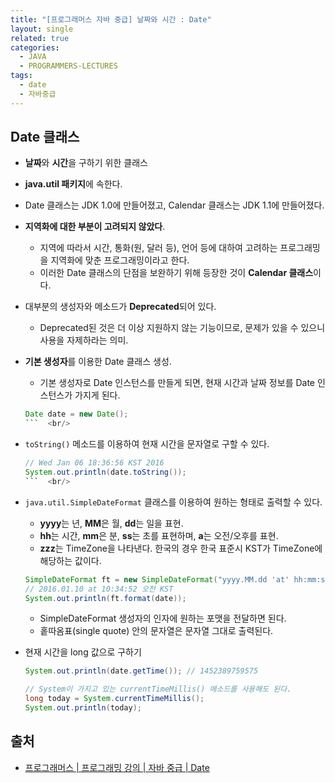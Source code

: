 ```yaml
---
title: "[프로그래머스 자바 중급] 날짜와 시간 : Date"
layout: single
related: true
categories:
  - JAVA
  - PROGRAMMERS-LECTURES
tags:
  - date
  - 자바중급
---
```


## Date 클래스
- **날짜**와 **시간**을 구하기 위한 클래스
- **java.util 패키지**에 속한다.
- Date 클래스는 JDK 1.0에 만들어졌고, Calendar 클래스는 JDK 1.1에 만들어졌다.
- **지역화에 대한 부분이 고려되지 않았다**.
  - 지역에 따라서 시간, 통화(원, 달러 등), 언어 등에 대하여 고려하는 프로그래밍을 지역화에 맞춘 프로그래밍이라고 한다.
  - 이러한 Date 클래스의 단점을 보완하기 위해 등장한 것이 **Calendar 클래스**이다.
- 대부분의 생성자와 메소드가 **Deprecated**되어 있다.
  - Deprecated된 것은 더 이상 지원하지 않는 기능이므로, 문제가 있을 수 있으니 사용을 자제하라는 의미.  <br/>

- **기본 생성자**를 이용한 Date 클래스 생성.
  - 기본 생성자로 Date 인스턴스를 만들게 되면, 현재 시간과 날짜 정보를 Date 인스턴스가 가지게 된다.
  
  ```java
  Date date = new Date();
  ```  <br/>
  
- `toString()` 메소드를 이용하여 현재 시간을 문자열로 구할 수 있다.

  ```java
  // Wed Jan 06 18:36:56 KST 2016
  System.out.println(date.toString());
  ```  <br/>
  
- `java.util.SimpleDateFormat` 클래스를 이용하여 원하는 형태로 출력할 수 있다.
  - **yyyy**는 년, **MM**은 월, **dd**는 일을 표현.
  - **hh**는 시간, **mm**은 분, **ss**는 초를 표현하며, **a**는 오전/오후를 표현.
  - **zzz**는 TimeZone을 나타낸다. 한국의 경우 한국 표준시 KST가 TimeZone에 해당하는 값이다.  

  ```java
  SimpleDateFormat ft = new SimpleDateFormat("yyyy.MM.dd 'at' hh:mm:ss a zzz");
  // 2016.01.10 at 10:34:52 오전 KST
  System.out.println(ft.format(date));
  ```
  - SimpleDateFormat 생성자의 인자에 원하는 포맷을 전달하면 된다.
  - 홑따옴표(single quote) 안의 문자열은 문자열 그대로 출력된다.  <br/>
  
- 현재 시간을 long 값으로 구하기

  ```java
  System.out.println(date.getTime()); // 1452389759575
  
  // System이 가지고 있는 currentTimeMillis() 메소드를 사용해도 된다.
  long today = System.currentTimeMillis();
  System.out.println(today);
  ```
  
## 출처
- [프로그래머스 \| 프로그래밍 강의 \| 자바 중급 \| Date](https://programmers.co.kr/learn/courses/9/lessons/263)
